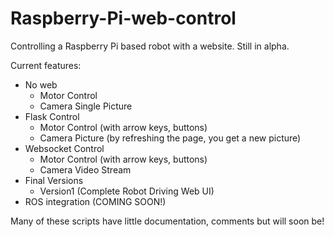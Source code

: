 # Raspberry-Pi-web-control

Controlling a Raspberry Pi based robot with a website. Still in alpha.

Current features:
- No web
  - Motor Control
  - Camera Single Picture
- Flask Control
  - Motor Control (with arrow keys, buttons)
  - Camera Picture (by refreshing the page, you get a new picture)
- Websocket Control
  - Motor Control (with arrow keys, buttons)
  - Camera Video Stream
- Final Versions
  - Version1 (Complete Robot Driving Web UI)
- ROS integration (COMING SOON!)

Many of these scripts have little documentation, comments but will soon be!